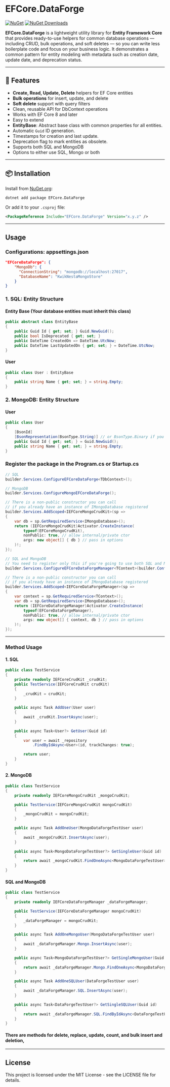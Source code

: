 # EFCore.DataForge

[![NuGet](https://img.shields.io/nuget/v/EFCore.DataForge.svg)](https://www.nuget.org/packages/EFCore.DataForge)
[![NuGet Downloads](https://img.shields.io/nuget/dt/EFCore.DataForge.svg)](https://www.nuget.org/packages/EFCore.DataForge)

**EFCore.DataForge** is a lightweight utility library for **Entity Framework Core** that provides ready-to-use helpers for common database operations — including CRUD, bulk operations, and soft deletes — so you can write less boilerplate code and focus on your business logic.
It demonstrates a common pattern for entity modeling with metadata such as creation date, update date, and deprecation status.

---

## 🚀 Features
- **Create, Read, Update, Delete** helpers for EF Core entities
- **Bulk operations** for insert, update, and delete
- **Soft delete** support with query filters
- Clean, reusable API for DbContext operations
- Works with EF Core 8 and later
- Easy to extend
- **EntityBase**: Abstract base class with common properties for all entities.
- Automatic `Guid` ID generation.
- Timestamps for creation and last update.
- Deprecation flag to mark entities as obsolete.
- Supports both SQL and MongoDB
- Options to either use SQL, Mongo or both

---

## 📦 Installation
Install from [NuGet.org](https://www.nuget.org/packages/EFCore.DataForge):

```bash
dotnet add package EFCore.DataForge
```

Or add it to your `.csproj` file:
```xml
<PackageReference Include="EFCore.DataForge" Version="x.y.z" />
```

---

## Usage

### Configurations: appsettings.json
```json
"EFCoreDataForge": {
    "MongoDb": {
      "ConnectionString": "mongodb://localhost:27017",
      "DatabaseName": "KwikNestaMongoStore"
    }
}
```

### 1. SQL: Entity Structure

#### Entity Base (Your database entities must inherit this class)
```csharp
public abstract class EntityBase
{
    public Guid Id { get; set; } Guid.NewGuid();
    public bool IsDeprecated { get; set; }
    public DateTime CreatedOn => DateTime.UtcNow;
    public DateTime LastUpdatedOn { get; set; } = DateTime.UtcNow;
}
```

#### User
```csharp
public class User : EntityBase
{
    public string Name { get; set; } = string.Empty;
}
```

### 2. MongoDB: Entity Structure

#### User
```csharp
public class User
{
    [BsonId]
    [BsonRepresentation(BsonType.String)] // or BsonType.Binary if you prefer
    public Guid Id { get; set; } = Guid.NewGuid();
    public string Name { get; set; } = string.Empty;
}
```

### Register the package in the Program.cs or Startup.cs
```csharp
// SQL
builder.Services.ConfigureEFCoreDataForge<TDbContext>();

// MongoDB
builder.Services.ConfigureMongoEFCoreDataForge();

// There is a non-public constructor you can call
// if you already have an instance of IMongoDatabase registered
builder.Services.AddScoped<IEFCoreMongoCrudKit>(sp =>
{
    var db = sp.GetRequiredService<IMongoDatabase>();
    return (IEFCoreMongoCrudKit)Activator.CreateInstance(
        typeof(EFCoreMongoCrudKit),
        nonPublic: true, // allow internal/private ctor
        args: new object[] { db } // pass in options
    )!;
});

// SQL and MongoDB
// You need to register only this if you're going to use both SQL and MongoDB
builder.Services.ConfigureEFCoreDataForgeManager<TContext>(builder.Configuration);

// There is a non-public constructor you can call
// if you already have an instance of IMongoDatabase registered
builder.Services.AddScoped<IEFCoreDataForgeManager>(sp =>
{
    var context = sp.GetRequiredService<TContext>();
    var db = sp.GetRequiredService<IMongoDatabase>();
    return (IEFCoreDataForgeManager)Activator.CreateInstance(
        typeof(EFCoreDataForgeManager),
        nonPublic: true, // allow internal/private ctor
        args: new object[] { context, db } // pass in options
    )!;
});
```

---

### Method Usage

#### 1. SQL
```csharp
public class TestService 
{
    private readonly IEFCoreCrudKit _crudKit;
    public TestService(IEFCoreCrudKit crudKit)
    {
        _crudKit = crudKit;
    }

    public async Task AddUser(User user)
    {
        await _crudKit.InsertAsync(user);
    }

    public async Task<User?> GetUser(Guid id)
    {
        var user = await _repository
            .FindByIdAsync<User>(id, trackChanges: true);

        return user;
    }
}
```

#### 2. MongoDB
```csharp
public class TestService
{
    private readonly IEFCoreMongoCrudKit _mongoCrudKit;

    public TestService(IEFCoreMongoCrudKit mongoCrudKit)
    {
        _mongoCrudKit = mongoCrudKit;
    }

    public async Task AddOneUser(MongoDataForgeTestUser user)
    {
        await _mongoCrudKit.InsertAsync(user);
    }

    public async Task<MongoDataForgeTestUser?> GetSingleUser(Guid id)
    {
        return await _mongoCrudKit.FindOneAsync<MongoDataForgeTestUser>(u => u.Id.Equals(id));
    }
}
```

#### SQL and MongoDB
```csharp
public class TestService
{
    private readonly IEFCoreDataForgeManager _dataForgeManager;

    public TestService(IEFCoreDataForgeManager mongoCrudKit)
    {
        _dataForgeManager = mongoCrudKit;
    }

    public async Task AddOneMongoUser(MongoDataForgeTestUser user)
    {
        await _dataForgeManager.Mongo.InsertAsync(user);
    }

    public async Task<MongoDataForgeTestUser?> GetSingleMongoUser(Guid id)
    {
        return await _dataForgeManager.Mongo.FindOneAsync<MongoDataForgeTestUser>(u => u.Id.Equals(id));
    }

    public async Task AddOneSQLUser(DataForgeTestUser user)
    {
        await _dataForgeManager.SQL.InsertAsync(user);
    }

    public async Task<DataForgeTestUser?> GetSingleSQLUser(Guid id)
    {
        return await _dataForgeManager.SQL.FindByIdAsync<DataForgeTestUser>(id, false);
    }
}
```

#### There are methods for delete, replace, update, count, and bulk insert and deletion, 

---

## License
This project is licensed under the MIT License - see the LICENSE file for details.